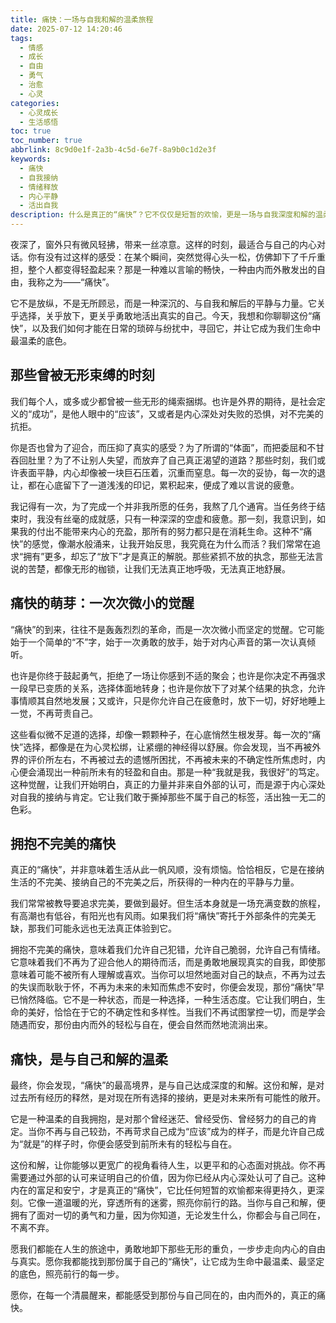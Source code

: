 ```yaml
---
title: 痛快：一场与自我和解的温柔旅程
date: 2025-07-12 14:20:46
tags:
  - 情感
  - 成长
  - 自由
  - 勇气
  - 治愈
  - 心灵
categories:
  - 心灵成长
  - 生活感悟
toc: true
toc_number: true
abbrlink: 8c9d0e1f-2a3b-4c5d-6e7f-8a9b0c1d2e3f
keywords:
  - 痛快
  - 自我接纳
  - 情绪释放
  - 内心平静
  - 活出自我
description: 什么是真正的“痛快”？它不仅仅是短暂的欢愉，更是一场与自我深度和解的温柔旅程。本文将带你探索，如何从束缚中解脱，一步步拥抱内心的自由与真实，最终找到那份属于自己的、不带遗憾的生命底色。
---
```


夜深了，窗外只有微风轻拂，带来一丝凉意。这样的时刻，最适合与自己的内心对话。你有没有过这样的感受：在某个瞬间，突然觉得心头一松，仿佛卸下了千斤重担，整个人都变得轻盈起来？那是一种难以言喻的畅快，一种由内而外散发出的自由，我称之为——“痛快”。

它不是放纵，不是无所顾忌，而是一种深沉的、与自我和解后的平静与力量。它关乎选择，关乎放下，更关乎勇敢地活出真实的自己。今天，我想和你聊聊这份“痛快”，以及我们如何才能在日常的琐碎与纷扰中，寻回它，并让它成为我们生命中最温柔的底色。

## 那些曾被无形束缚的时刻

我们每个人，或多或少都曾被一些无形的绳索捆绑。也许是外界的期待，是社会定义的“成功”，是他人眼中的“应该”，又或者是内心深处对失败的恐惧，对不完美的抗拒。

你是否也曾为了迎合，而压抑了真实的感受？为了所谓的“体面”，而把委屈和不甘吞回肚里？为了不让别人失望，而放弃了自己真正渴望的道路？那些时刻，我们或许表面平静，内心却像被一块巨石压着，沉重而窒息。每一次的妥协，每一次的退让，都在心底留下了一道浅浅的印记，累积起来，便成了难以言说的疲惫。

我记得有一次，为了完成一个并非我所愿的任务，我熬了几个通宵。当任务终于结束时，我没有丝毫的成就感，只有一种深深的空虚和疲惫。那一刻，我意识到，如果我的付出不能带来内心的充盈，那所有的努力都只是在消耗生命。这种不“痛快”的感觉，像潮水般涌来，让我开始反思，我究竟在为什么而活？我们常常在追求“拥有”更多，却忘了“放下”才是真正的解脱。那些紧抓不放的执念，那些无法言说的苦楚，都像无形的枷锁，让我们无法真正地呼吸，无法真正地舒展。

## 痛快的萌芽：一次次微小的觉醒

“痛快”的到来，往往不是轰轰烈烈的革命，而是一次次微小而坚定的觉醒。它可能始于一个简单的“不”字，始于一次勇敢的放手，始于对内心声音的第一次认真倾听。

也许是你终于鼓起勇气，拒绝了一场让你感到不适的聚会；也许是你决定不再强求一段早已变质的关系，选择体面地转身；也许是你放下了对某个结果的执念，允许事情顺其自然地发展；又或许，只是你允许自己在疲惫时，放下一切，好好地睡上一觉，不再苛责自己。

这些看似微不足道的选择，却像一颗颗种子，在心底悄然生根发芽。每一次的“痛快”选择，都像是在为心灵松绑，让紧绷的神经得以舒展。你会发现，当不再被外界的评价所左右，不再被过去的遗憾所困扰，不再被未来的不确定性所焦虑时，内心便会涌现出一种前所未有的轻盈和自由。那是一种“我就是我，我很好”的笃定。这种觉醒，让我们开始明白，真正的力量并非来自外部的认可，而是源于内心深处对自我的接纳与肯定。它让我们敢于撕掉那些不属于自己的标签，活出独一无二的色彩。

## 拥抱不完美的痛快

真正的“痛快”，并非意味着生活从此一帆风顺，没有烦恼。恰恰相反，它是在接纳生活的不完美、接纳自己的不完美之后，所获得的一种内在的平静与力量。

我们常常被教导要追求完美，要做到最好。但生活本身就是一场充满变数的旅程，有高潮也有低谷，有阳光也有风雨。如果我们将“痛快”寄托于外部条件的完美无缺，那我们可能永远也无法真正体验到它。

拥抱不完美的痛快，意味着我们允许自己犯错，允许自己脆弱，允许自己有情绪。它意味着我们不再为了迎合他人的期待而活，而是勇敢地展现真实的自我，即使那意味着可能不被所有人理解或喜欢。当你可以坦然地面对自己的缺点，不再为过去的失误而耿耿于怀，不再为未来的未知而焦虑不安时，你便会发现，那份“痛快”早已悄然降临。它不是一种状态，而是一种选择，一种生活态度。它让我们明白，生命的美好，恰恰在于它的不确定性和多样性。当我们不再试图掌控一切，而是学会随遇而安，那份由内而外的轻松与自在，便会自然而然地流淌出来。

## 痛快，是与自己和解的温柔

最终，你会发现，“痛快”的最高境界，是与自己达成深度的和解。这份和解，是对过去所有经历的释然，是对现在所有选择的接纳，更是对未来所有可能性的敞开。

它是一种温柔的自我拥抱，是对那个曾经迷茫、曾经受伤、曾经努力的自己的肯定。当你不再与自己较劲，不再苛求自己成为“应该”成为的样子，而是允许自己成为“就是”的样子时，你便会感受到前所未有的轻松与自在。

这份和解，让你能够以更宽广的视角看待人生，以更平和的心态面对挑战。你不再需要通过外部的认可来证明自己的价值，因为你已经从内心深处认可了自己。这种内在的富足和安宁，才是真正的“痛快”，它比任何短暂的欢愉都来得更持久，更深刻。它像一道温暖的光，穿透所有的迷雾，照亮你前行的路。当你与自己和解，便拥有了面对一切的勇气和力量，因为你知道，无论发生什么，你都会与自己同在，不离不弃。

愿我们都能在人生的旅途中，勇敢地卸下那些无形的重负，一步步走向内心的自由与真实。愿你我都能找到那份属于自己的“痛快”，让它成为生命中最温柔、最坚定的底色，照亮前行的每一步。

愿你，在每一个清晨醒来，都能感受到那份与自己同在的，由内而外的，真正的痛快。